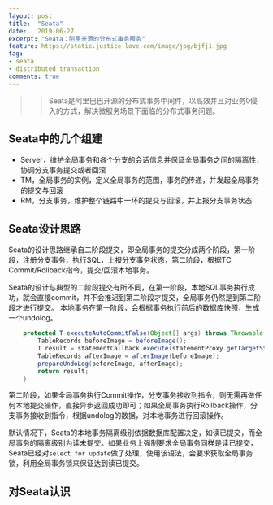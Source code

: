 ```yaml
---
layout: post
title:  "Seata"
date:   2019-06-27
excerpt: "Seata：阿里开源的分布式事务服务"
feature: https://static.justice-love.com/image/jpg/bjfj1.jpg
tag:
- seata
- distributed transaction
comments: true
---
```


>> Seata是阿里巴巴开源的分布式事务中间件，以高效并且对业务0侵入的方式，解决微服务场景下面临的分布式事务问题。

## Seata中的几个组建

* Server，维护全局事务和各个分支的会话信息并保证全局事务之间的隔离性，协调分支事务提交或者回滚
* TM，全局事务的实例，定义全局事务的范围，事务的传递，并发起全局事务的提交与回滚
* RM，分支事务，维护整个链路中一环的提交与回滚，并上报分支事务状态

## Seata设计思路

Seata的设计思路继承自二阶段提交，即全局事务的提交分成两个阶段，第一阶段，注册分支事务，执行SQL，上报分支事务状态，第二阶段，根据TC Commit/Rollback指令，提交/回滚本地事务。

Seata的设计与典型的二阶段提交有所不同，在第一阶段，本地SQL事务执行成功，就会直接commit，并不会推迟到第二阶段才提交，全局事务仍然是到第二阶段才进行提交。
本地事务在第一阶段，会根据事务执行前后的数据库快照，生成一个undolog。
```java
    protected T executeAutoCommitFalse(Object[] args) throws Throwable {
        TableRecords beforeImage = beforeImage();
        T result = statementCallback.execute(statementProxy.getTargetStatement(), args);
        TableRecords afterImage = afterImage(beforeImage);
        prepareUndoLog(beforeImage, afterImage);
        return result;
    }
```
第二阶段，如果全局事务执行Commit操作，分支事务接收到指令，则无需再做任何本地提交操作，直接异步返回成功即可；如果全局事务执行Rollback操作，分支事务接收到指令，根据undolog的数据，对本地事务进行回滚操作。

默认情况下，Seata的本地事务隔离级别依据数据库配置决定，如读已提交，而全局事务的隔离级别为读未提交。如果业务上强制要求全局事务同样是读已提交，Seata已经对`select for update`做了处理，使用该语法，会要求获取全局事务锁，利用全局事务锁来保证达到读已提交。

## 对Seata认识

